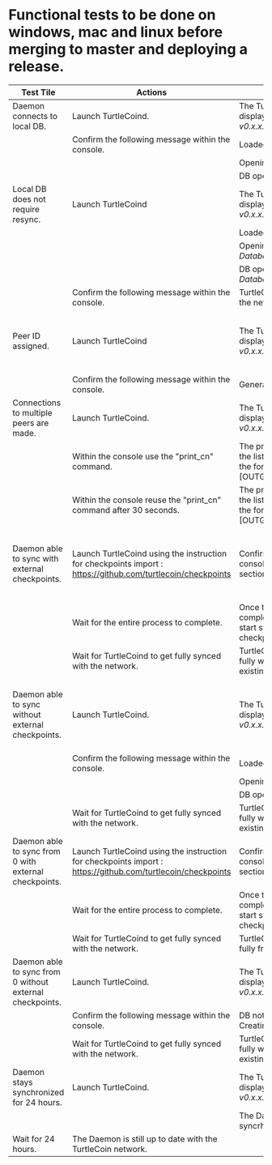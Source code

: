 # Functional tests to be done on windows, mac and linux before merging to master and deploying a release.

Test Tile|Actions | Expected Results | Prerequisites |
----|---|---|---
Daemon connects to local DB. | Launch TurtleCoind. | The TurtleCoin Startup text is displayed : *Welcome to TurtleCoin v0.x.x.xxxx.* | 
||Confirm the following message within the console. | Loaded X default checkpoints.|
|||Opening DB in *DatabasePath*. |
|||DB opened in *DatabasePath*. |
Local DB does not require resync.|Launch TurtleCoind|The TurtleCoin Startup text is displayed : *Welcome to TurtleCoin v0.x.x.xxxx*|You already have a TurtleCoin DB.
|||Loaded X default checkpoints.|
|||Opening DB in Existing *DatabasePath*.|
|||DB opened in Existing *DatabasePath*.|
||Confirm the following message within the console.|TurtleCoind starts synching with the network.
Peer ID assigned.|Launch TurtleCoind|The TurtleCoin Startup text is displayed : *Welcome to TurtleCoin v0.x.x.xxxx*|The p2pstate.bin does not exist before the launch of TurtleCoind.
||Confirm the following message within the console.|Generated new peer ID: PEER_ID.
Connections to multiple peers are made.|Launch TurtleCoind.|The TurtleCoin Startup text is displayed : *Welcome to TurtleCoin v0.x.x.xxxx*|
||Within the console use the "print_cn" command.|The print_cn command displays the list of connected peers using the format :  [OUTGOING]IP_ADDRESS:PEER_ID|
||Within the console reuse the "print_cn" command after 30 seconds.|The print_cn command displays the list of connected peers using the format : [OUTGOING]IP_ADDRESS:PEER_ID  ||
Daemon able to sync with external checkpoints.|Launch TurtleCoind using the instruction for checkpoints import : https://github.com/turtlecoin/checkpoints|Confirm you see displayed in the console the Expected Output section of this page.|You already have a TurtleCoin DB that is not in full sync with the network.|Confirm you see displayed in the console the Expected Output section of this page.|You already have a TurtleCoin DB that is not in full sync with the network.
||Wait for the entire process to complete.|Once the import of checkpoints is completed, Turtlecoind should start sycing the block after the last checkpoint in the csv.|
||Wait for TurtleCoind to get fully synced with the network.|TurtleCoind should be able to sync fully with the network with an existing DB.
Daemon able to sync without external checkpoints.|Launch TurtleCoind.|The TurtleCoin Startup text is displayed : *Welcome to TurtleCoin v0.x.x.xxxx*|You already have a TurtleCoin DB that is not in full sync with the network.
||Confirm the following message within the console.|Loaded X default checkpoints.|
|||Opening DB in DatabasePath.
|||DB opened in DatabasePath.
||Wait for TurtleCoind to get fully synced with the network.|TurtleCoind should be able to sync fully with the network with an existing DB.
Daemon able to sync from 0 with external checkpoints.|Launch TurtleCoind using the instruction for checkpoints import : https://github.com/turtlecoin/checkpoints|Confirm you see displayed in the console the Expected Output section of this page.|You don't have an existing TurtleCoin DB.
||Wait for the entire process to complete.|Once the import of checkpoints is completed, Turtlecoind should start sycing the block after the last checkpoint in the csv.
||Wait for TurtleCoind to get fully synced with the network.|TurtleCoind should be able to sync fully from 0% to 100%
Daemon able to sync from 0 without external checkpoints.|Launch TurtleCoind.|The TurtleCoin Startup text is displayed : *Welcome to TurtleCoin v0.x.x.xxxx*|You don't have an existing TurtleCoin DB.
||Confirm the following message within the console.|DB not found in *DATABASE_PATH*. Creating new DB..
||Wait for TurtleCoind to get fully synced with the network.|TurtleCoind should be able to sync fully with the network with an existing DB.
Daemon stays synchronized for 24 hours.|Launch TurtleCoind.|The TurtleCoin Startup text is displayed : *Welcome to TurtleCoin v0.x.x.xxxx*
|||The Daemon starts the syncrhonization process.|
|Wait for 24 hours.|The Daemon is still up to date with the TurtleCoin network.
